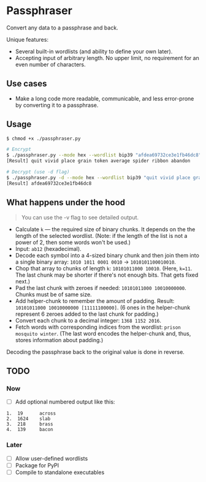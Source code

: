 # Passphraser

Convert any data to a passphrase and back.

Unique features:
- Several built-in wordlists (and ability to define your own later).
- Accepting input of arbitrary length. No upper limit, no requirement for an even number of characters.

## Use cases

- Make a long code more readable, communicable, and less error-prone by converting it to a passphrase.

## Usage
```bash
$ chmod +x ./passphraser.py

# Encrypt
$ ./passphraser.py --mode hex --wordlist bip39 "afdea69732ce3e1fb46dc8"
[Result] quit vivid place grain token average spider ribbon abandon

# Decrypt (use -d flag)
$ ./passphraser.py -d --mode hex --wordlist bip39 "quit vivid place grain token average spider ribbon abandon"
[Result] afdea69732ce3e1fb46dc8
```


## What happens under the hood

> You can use the -v flag to see detailed output.

- Calculate `k` — the required size of binary chunks. It depends on the the length of the selected wordlist. (Note: if the length of the list is not a power of 2, then some words won't be used.)
- Input: `ab12` (hexadecimal).
- Decode each symbol into a 4-sized binary chunk and then join them into a single binary array: `1010 1011 0001 0010` -> `1010101100010010`.
- Chop that array to chunks of length `k`: `10101011000 10010`. (Here, `k=11`. The last chunk may be shorter if there's not enough bits. That gets fixed next.)
- Pad the last chunk with zeroes if needed: `10101011000 10010000000`. Chunks must be of same size.
- Add helper-chunk to remember the amount of padding. Result: `10101011000 10010000000 [11111100000]`. (6 ones in the helper-chunk represent 6 zeroes added to the last chunk for padding.)
- Convert each chunk to a decimal integer: `1368 1152 2016`.
- Fetch words with corresponding indices from the wordlist: `prison mosquito winter`. (The last word encodes the helper-chunk and, thus, stores information about padding.)

Decoding the passphrase back to the original value is done in reverse.


## TODO
### Now

- [ ] Add optional numbered output like this:
```
1.  19      across
2.  1624    slab
3.  218     brass
4.  139     bacon
```

### Later
- [ ] Allow user-defined wordlists
- [ ] Package for PyPI
- [ ] Compile to standalone executables
